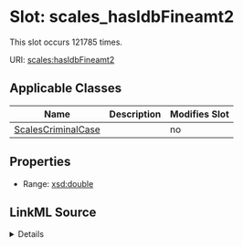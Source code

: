 

# Slot: scales_hasIdbFineamt2




This slot occurs 121785 times.


URI: [scales:hasIdbFineamt2](http://schemas.scales-okn.org/rdf/scales#hasIdbFineamt2)



<!-- no inheritance hierarchy -->





## Applicable Classes

| Name | Description | Modifies Slot |
| --- | --- | --- |
| [ScalesCriminalCase](../classes/ScalesCriminalCase.md) |  |  no  |







## Properties

* Range: [xsd:double](http://www.w3.org/2001/XMLSchema#double)







## LinkML Source

<details>

```yaml
name: scales_hasIdbFineamt2
from_schema: okns:scales-kg
rank: 1000
slot_uri: scales:hasIdbFineamt2
alias: scales_hasIdbFineamt2
domain_of:
- scales_CriminalCase
range: double

```
</details>